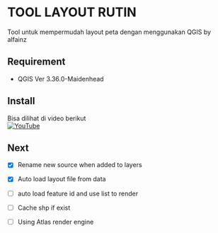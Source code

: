 # TOOL LAYOUT RUTIN
Tool untuk mempermudah layout peta dengan menggunakan QGIS by alfainz

## Requirement
- QGIS Ver 3.36.0-Maidenhead

## Install
Bisa dilihat di video berikut
<br>[![YouTube](http://i.ytimg.com/vi/QgeVh85BGio/hqdefault.jpg)](https://www.youtube.com/watch?v=QgeVh85BGio)</br>

## Next
- [x] Rename new source when added to layers
- [x] Auto load layout file from data
- [ ] auto load feature id and use list to render
- [ ] Cache shp if exist
- [ ] Using Atlas render engine

